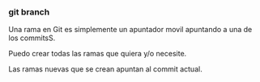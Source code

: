 ### git branch
Una rama en Git es simplemente un apuntador movil apuntando a una de los commitsS.

Puedo crear todas las ramas que quiera y/o necesite.

Las ramas nuevas que se crean apuntan al commit actual.